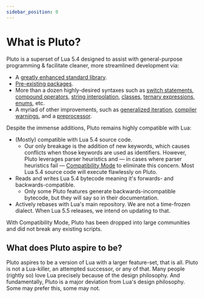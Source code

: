 ```yaml
---
sidebar_position: 0
---
```


# What is Pluto?
Pluto is a superset of Lua 5.4 designed to assist with general-purpose programming & facilitate cleaner, more streamlined development via:
- A [greatly enhanced standard library](<category/runtime-environment>).
- [Pre-existing packages](<Packages#noteworthy-packages-for-pluto>).
- More than a dozen highly-desired syntaxes such as [switch statements](<New Features/Switch Blocks>), [compound operators](<New Operators#compound-operators>), [string interpolation](<New Features/String Interpolation>), [classes](<New Features/Object-Oriented Programming#class-statement>), [ternary expressions](<New Features/Ternary Expressions>), [enums](<New Features/Enumerations>), etc.
- A myriad of other improvements, such as [generalized iteration](<Qol Improvements/Generalized Iteraction>), [compiler warnings](<New Features/Compiler Warnings>), and a [preprocessor](<New Features/Preprocessing>).

Despite the immense additions, Pluto remains highly compatible with Lua:
- (Mostly) compatible with Lua 5.4 source code.
  - Our only breakage is the addition of new keywords, which causes conflicts when those keywords are used as identifiers. However, Pluto leverages parser heuristics and — in cases where parser heuristics fail — [Compatibility Mode](<Compatibility#compatibility-mode>) to eliminate this concern. Most Lua 5.4 source code will execute flawlessly on Pluto.
- Reads and writes Lua 5.4 bytecode meaning it's forwards- and backwards-compatible.
  - Only some Pluto features generate backwards-incompatible bytecode, but they will say so in their documentation.
- Actively rebases with Lua's main repository. We are not a time-frozen dialect. When Lua 5.5 releases, we intend on updating to that.

With Compatibility Mode, Pluto has been dropped into large communities and did not break any existing scripts.

## What does Pluto aspire to be?
Pluto aspires to be a version of Lua with a larger feature-set, that is all. Pluto is not a Lua-killer, an attempted successor, or any of that. Many people (rightly so) love Lua precisely because of the design philosophy. And fundamentally, Pluto is a major deviation from Lua's design philosophy. Some may prefer this, some may not.